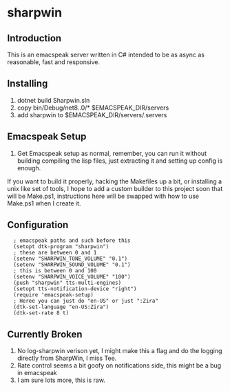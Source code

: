 # sharpwin

## Introduction 

This is an emacspeak server written in C# intended to be as async as 
reasonable, fast and responsive.

## Installing

1. dotnet build Sharpwin.sln 
2. copy bin/Debug/net8..0/* $EMACSPEAK_DIR/servers
3. add sharpwin to $EMACSPEAK_DIR/servers/.servers

## Emacspeak Setup

1. Get Emacspeak setup as normal, remember, you can run 
it without building compiling the lisp files, just extracting 
it and setting up config is enough. 

If you want to build it properly, hacking the Makefiles up a 
bit, or installing a unix like set of tools, I hope to add a
custom builder to this project soon that will be Make.ps1, 
instructions here will be swapped with how to use Make.ps1 
when I create it.

## Configuration
```
  ; emacspeak paths and such before this 
  (setopt dtk-program "sharpwin")
  ; these are between 0 and 1
  (setenv "SHARPWIN_TONE_VOLUME" "0.1")
  (setenv "SHARPWIN_SOUND_VOLUME" "0.1")
  ; this is between 0 and 100
  (setenv "SHARPWIN_VOICE_VOLUME" "100")
  (push "sharpwin" tts-multi-engines)
  (setopt tts-notification-device "right")
  (require 'emacspeak-setup)
  ; Heree you can just do "en-US" or just ":Zira"
  (dtk-set-language "en-US:Zira")
  (dtk-set-rate 8 t)
```

## Currently Broken

1. No log-sharpwin verison yet, I might make this a flag and do the logging
directly from SharpWin, I miss Tee. 
2. Rate control seems a bit goofy on notifications side, this might be a bug 
in emacspeak
3. I am sure lots more, this is raw. 
